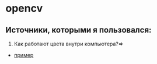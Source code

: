 # opencv

## Источники, которыми я пользовался: 

1. Как работают цвета внутри компьютера?=>


+   [пример](http://example.com/ "Необязательная подсказка")




